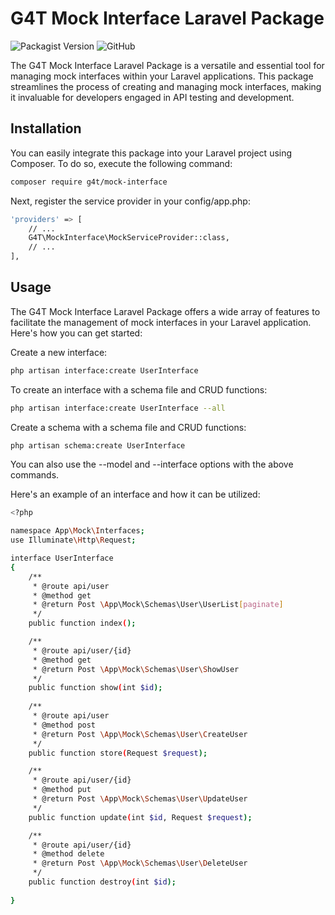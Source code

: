 # G4T Mock Interface Laravel Package

![Packagist Version](https://img.shields.io/packagist/v/hussein4alaa/g4t-mock-interface-laravel)
![GitHub](https://img.shields.io/github/license/hussein4alaa/g4t-mock-interface-laravel)

The G4T Mock Interface Laravel Package is a versatile and essential tool for managing mock interfaces within your Laravel applications. This package streamlines the process of creating and managing mock interfaces, making it invaluable for developers engaged in API testing and development.

## Installation

You can easily integrate this package into your Laravel project using Composer. To do so, execute the following command:

```bash
composer require g4t/mock-interface
```

Next, register the service provider in your config/app.php:

```bash
'providers' => [
    // ...
    G4T\MockInterface\MockServiceProvider::class,
    // ...
],
```

## Usage
The G4T Mock Interface Laravel Package offers a wide array of features to facilitate the management of mock interfaces in your Laravel application. Here's how you can get started:

Create a new interface:
```bash
php artisan interface:create UserInterface
```

To create an interface with a schema file and CRUD functions:
```bash
php artisan interface:create UserInterface --all
```

Create a schema with a schema file and CRUD functions:
```bash
php artisan schema:create UserInterface
```
You can also use the --model and --interface options with the above commands.

Here's an example of an interface and how it can be utilized:
```bash
<?php

namespace App\Mock\Interfaces;
use Illuminate\Http\Request;

interface UserInterface
{
    /**
     * @route api/user
     * @method get
     * @return Post \App\Mock\Schemas\User\UserList[paginate]
     */
    public function index();

    /**
     * @route api/user/{id}
     * @method get
     * @return Post \App\Mock\Schemas\User\ShowUser
     */
    public function show(int $id);
    
    /**
     * @route api/user
     * @method post
     * @return Post \App\Mock\Schemas\User\CreateUser
     */
    public function store(Request $request);

    /**
     * @route api/user/{id}
     * @method put
     * @return Post \App\Mock\Schemas\User\UpdateUser
     */
    public function update(int $id, Request $request);

    /**
     * @route api/user/{id}
     * @method delete
     * @return Post \App\Mock\Schemas\User\DeleteUser
     */
    public function destroy(int $id);
    
}
```









